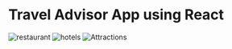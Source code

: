 # Travel Advisor App using React

![restaurant](https://user-images.githubusercontent.com/71915909/232246724-b1b8b13d-6801-4ab2-9d05-c4122fd840a5.png)
![hotels](https://user-images.githubusercontent.com/71915909/232246730-106e9f0a-760e-4b5b-9c9c-6384851d9f05.png)
![Attractions](https://user-images.githubusercontent.com/71915909/232246733-d2705b8e-116c-4049-a50f-48798e7e2a80.png)
